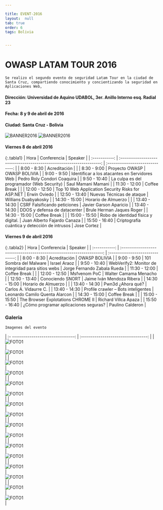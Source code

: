 ```yaml
---

title: EVENT-2016
layout:  null
tab: true
order: 6
tags: Bolivia


---
```

# OWASP LATAM TOUR 2016

```
Se realizo el segundo evento de seguridad Latam Tour en la ciudad de Santa Cruz, compartiendo conocimiento y concientizando la seguridad en Aplicaciones Web,
```

#### Dirección:	Universidad de Aquino UDABOL, 3er. Anillo Interno esq. Radial 23
#### Fecha:	8 y 9 de abril de 2016
#### Ciudad: Santa Cruz - Bolivia


![BANNER2016](/www-chapter-bolivia/assets/images/2016_17.jpg "OWASP BOLIVIA 2016")
![BANNER2016](/www-chapter-bolivia/assets/images/2016_18.jpg "OWASP BOLIVIA 2016")

#### Viernes 8 de abril 2016



{:.tabla1}
|     Hora      |                              Conferencia                               |             Speaker              |
| :-----------: | :--------------------------------------------------------------------: | :------------------------------: |
|  8:00 - 8:30  |                             Acreditación                               |                                  |
|  8:30 - 9:00  |                            Proyecto OWASP  			                 |           OWASP BOLIVIA          |
|  9:00 - 9:50  |             Identificar a los atacantes en Servidores Web              |    Pedro Roly Condori Coaquira   |
| 9:50  - 10:40 |              La culpa es del programador (Web Security)                |         Saul Mamani Mamani       |
| 11:30 - 12:00 |       					  Coffee Break    		  				     |    							    |
| 12:00 - 12:50 |           Top 10 Web Application Security Risks for ASP.NET            |            Erwin Oviedo          |
| 12:50 - 13:40 |  					     Nuevas Técnicas de ataque   				     |        Willians Duabyakosky      |
| 14:30 - 15:00 |                          Horario de Almuerzo                           |                                  |
| 13:40 - 14:30 |       			  CSRF Falsificando peticiones   			         |       Javier Garson Aparicio     |
| 13:40 - 14:30 |       			  DDOS y defensa de datacenter  			         |    Brule Herman Jaques Roger     |
| 14:30 - 15:00 |                             Coffee Break                               |                                  |
| 15:00 - 15:50 |        			 Robo de identidad física y digital.     		     | 	  Juan Alberto Fajardo Canaza  	|
| 15:50 - 16:40 |              Criptografía cuántica y detección de intrusos             | 		  	 Jose Cortez  		    | 


#### Viernes 9 de abril 2016


{:.tabla2}
|     Hora      |                              Conferencia                               |             Speaker              |
| :-----------: | :--------------------------------------------------------------------: | :------------------------------: |
|  8:00 - 8:30  |                             Acreditación                               |           OWASP BOLIVIA          |
|  9:00 - 9:50  |   				     101 Sombra del Malware	      					 |  		 Israel Araoz			|
| 9:50  - 10:40 |      		  WebVerify2: Monitor de integridad para sitios webs         |   Jorge Fernando Zabala Rueda    |
| 11:30 - 12:00 |       					  Coffee Break    		  				     |    							    |
| 12:00 - 12:50 |              				  Msfvenom PoC   		   				     |      Walter Camama Menacho       |
| 12:50 - 13:40 | 						    Conociendo SNORT 							 |    Jaime Iván Mendoza Ribera     |
| 14:30 - 15:00 |                          Horario de Almuerzo                           |                                  |
| 13:40 - 14:30 |       				  	Pwn3d ¿Ahora qué?   			   			 |      Carlos A. Vidaurre C.       |
| 13:40 - 14:30 |       		  	Profile crawler – Bots inteligentes  			     |  Leonardo Camilo Quenta Alarcon	|
| 14:30 - 15:00 |                             Coffee Break                               |                                  |
| 15:00 - 15:50 |       				 The Browser Explotations CHROME II   		     | 		  Richard Villca Apaza	  	|
| 15:50 - 16:40 |         			 ¿Cómo programar aplicaciones seguras?      	     |         Paulino Calderon			|






### Galeria
```
Imagenes del evento
```

| :- --------------------------------: | :----------------------------------: |
| ![FOTO1](/www-chapter-bolivia/assets/images/2016_1.jpg)  | ![FOTO1](/www-chapter-bolivia/assets/images/2016_2.jpg)  |
| ![FOTO1](/www-chapter-bolivia/assets/images/2016_3.jpg)  | ![FOTO1](/www-chapter-bolivia/assets/images/2016_4.jpg)  |
| ![FOTO1](/www-chapter-bolivia/assets/images/2016_14.jpg)  | ![FOTO1](/www-chapter-bolivia/assets/images/2016_6.jpg)  |
| ![FOTO1](/www-chapter-bolivia/assets/images/2016_7.jpg)  | ![FOTO1](/www-chapter-bolivia/assets/images/2016_16.jpg) |
| ![FOTO1](/www-chapter-bolivia/assets/images/2016_8.jpg)  | ![FOTO1](/www-chapter-bolivia/assets/images/2016_9.jpg)  |
| ![FOTO1](/www-chapter-bolivia/assets/images/2016_10.jpg) | ![FOTO1](/www-chapter-bolivia/assets/images/2016_15.jpg) | 
| ![FOTO1](/www-chapter-bolivia/assets/images/2016_12.jpg) | ![FOTO1](/www-chapter-bolivia/assets/images/2016_13.jpg) |
| ![FOTO1](/www-chapter-bolivia/assets/images/2016_5.jpg) | ![FOTO1](/www-chapter-bolivia/assets/images/2016_11.jpg) |


<style>
img[alt="FOTO1"] { 
  max-width:  400px; 
  display: block;
}
.tabla2{
    font-size:13px;
}
.tabla1{
    font-size:13px;
}
</style> 